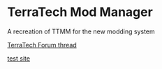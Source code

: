 # TerraTech Mod Manager
A recreation of TTMM for the new modding system

[TerraTech Forum thread](https://forum.terratechgame.com/index.php?threads/terratech-mod-manager.17208/)

[test site](https://aceba1.github.io/TerraTechMods/)
